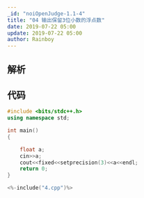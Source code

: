 ```yaml
---
_id: "noiOpenJudge-1.1-4"
title: "04 输出保留3位小数的浮点数"
date: 2019-07-22 05:00
update: 2019-07-22 05:00
author: Rainboy
---
```


## 解析

## 代码

```c++
#include <bits/stdc++.h>
using namespace std;

int main()
{

    float a;
    cin>>a;
    cout<<fixed<<setprecision(3)<<a<<endl;
    return 0;
}
```

```c
<%-include("4.cpp")%>
```

